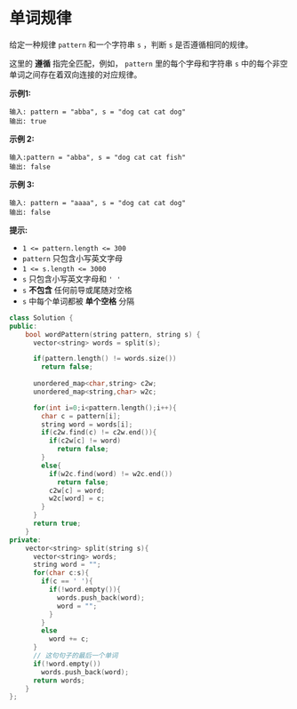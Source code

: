 # 单词规律

给定一种规律 `pattern` 和一个字符串 `s` ，判断 `s` 是否遵循相同的规律。

这里的 **遵循** 指完全匹配，例如， `pattern` 里的每个字母和字符串 `s` 中的每个非空单词之间存在着双向连接的对应规律。

 

**示例1:**

```
输入: pattern = "abba", s = "dog cat cat dog"
输出: true
```

**示例 2:**

```
输入:pattern = "abba", s = "dog cat cat fish"
输出: false
```

**示例 3:**

```
输入: pattern = "aaaa", s = "dog cat cat dog"
输出: false
```

 

**提示:**

- `1 <= pattern.length <= 300`
- `pattern` 只包含小写英文字母
- `1 <= s.length <= 3000`
- `s` 只包含小写英文字母和 `' '`
- `s` **不包含** 任何前导或尾随对空格
- `s` 中每个单词都被 **单个空格** 分隔



```cpp
class Solution {
public:
    bool wordPattern(string pattern, string s) {
      vector<string> words = split(s);

      if(pattern.length() != words.size())
        return false;
      
      unordered_map<char,string> c2w;
      unordered_map<string,char> w2c;

      for(int i=0;i<pattern.length();i++){
        char c = pattern[i];
        string word = words[i];
        if(c2w.find(c) != c2w.end()){
          if(c2w[c] != word)
            return false;
        }
        else{
          if(w2c.find(word) != w2c.end())
            return false;
          c2w[c] = word;
          w2c[word] = c;
        }
      }
      return true;
    }
private:
    vector<string> split(string s){
      vector<string> words;
      string word = "";
      for(char c:s){
        if(c == ' '){
          if(!word.empty()){
            words.push_back(word);
            word = "";
          }
        }
        else
          word += c;
      }
      // 这句句子的最后一个单词
      if(!word.empty())
        words.push_back(word);
      return words;
    }
};
```


